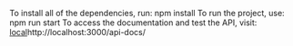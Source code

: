 To install all of the dependencies, run:
npm install
To run the project, use:
npm run start
To access the documentation and test the API, visit:
[local](http://localhost:3000/api-docs/)http://localhost:3000/api-docs/


